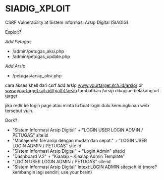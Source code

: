 # SIADIG_XPLOIT
CSRF Vulnerability at Sistem Informasi Arsip Digital (SIADIG)

Exploit?

*Add Petugas*
- /admin/petugas_aksi.php
- /admin/petugas_update.php

*Add Arsip*
- /petugas/arsip_aksi.php


cara akses shell dari csrf add arsip
www.yourtarget.sch.id/arsip/
or
www.yourtarget.sch.id/[path]/arsip
tambahkan /arsip dibagian belakang url target

jika redir ke login page atau minta lu buat login dulu kemungkinan
web tersebut vuln.

Dork?
- "Sistem Informasi Arsip Digital" + "LOGIN USER LOGIN ADMIN / PETUGAS" site:id
- "Manajemen file arsip dengan mudah dan cepat." + "LOGIN USER LOGIN ADMIN / PETUGAS" site:id
- "Sistem Informasi Arsip Digital" + "Login Admin" site:id
- "Dashboard V.2" + "Kiaalap - Kiaalap Admin Template"
- "LOGIN USER LOGIN ADMIN / PETUGAS" site:id
- "Sistem Informasi Arsip Digital" intext:LOGIN ADMIN site:sch.id
(more? kembangin lagi sendiri, use your brain)
